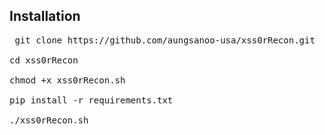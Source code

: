 Installation
-------------

<pre> git clone https://github.com/aungsanoo-usa/xss0rRecon.git

cd xss0rRecon

chmod +x xss0rRecon.sh

pip install -r requirements.txt

./xss0rRecon.sh </pre?

![Screenshot_2024-09-17_00_57_24](https://github.com/user-attachments/assets/4b9323a6-14cd-4a13-983c-7d56f4bd7c3a)
